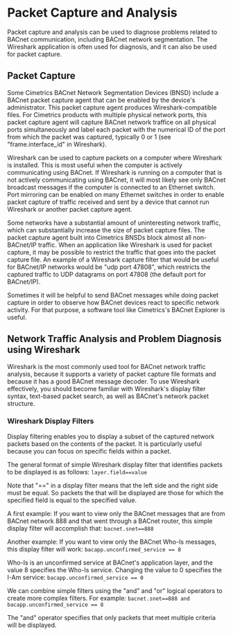 # Packet Capture and Analysis
Packet capture and analysis can be used to diagnose problems related to BACnet communication, including BACnet network segmentation.  The Wireshark application is often used for diagnosis, and it can also be used for packet capture.

## Packet Capture
Some Cimetrics BACnet Network Segmentation Devices (BNSD) include a BACnet packet capture agent that can be enabled by the device's administrator.  This packet capture agent produces Wireshark-compatible files. For Cimetrics products with multiple physical network ports, this packet capture agent will capture BACnet network traffice on all physical ports simultaneously and label each packet with the numerical ID of the port from which the packet was captured, typically 0 or 1 (see "frame.interface_id" in Wireshark).

Wireshark can be used to capture packets on a computer where Wireshark is installed.  This is most useful when the computer is actively communicating using BACnet.  If Wireshark is running on a computer that is not actively communicating using BACnet, it will most likely see only BACnet broadcast messages if the computer is connected to an Ethernet switch.  Port mirroring can be enabled on many Ethernet switches in order to enable packet capture of traffic received and sent by a device that cannot run Wireshark or another packet capture agent.

Some networks have a substantial amount of uninteresting network traffic, which can substantially increase the size of packet capture files.  The packet capture agent built into Cimetrics BNSDs block almost all non-BACnet/IP traffic.  When an application like Wireshark is used for packet capture, it may be possible to restrict the traffic that goes into the packet capture file.  An example of a Wireshark capture filter that would be useful for BACnet/IP networks would be "udp port 47808", which restricts the captured traffic to UDP datagrams on port 47808 (the default port for BACnet/IP).

Sometimes it will be helpful to send BACnet messages while doing packet capture in order to observe how BACnet devices react to specific network activity.  For that purpose, a software tool like Cimetrics's BACnet Explorer is useful.

## Network Traffic Analysis and Problem Diagnosis using Wireshark
Wireshark is the most commonly used tool for BACnet network traffic analysis, because it supports a variety of packet capture file formats and because it has a good BACnet message decoder.  To use Wireshark effectively, you should become familiar with Wireshark's display filter syntax, text-based packet search, as well as BACnet's network packet structure.  

### Wireshark Display Filters
Display filtering enables you to display a subset of the captured network packets based on the contents of the packet.  It is particularly useful because you can focus on specific fields within a packet.

The general format of simple Wireshark display filter that identifies packets to be displayed is as follows:
`layer.field==value`

Note that "==" in a display filter means that the left side and the right side must be equal.  So packets the that will be displayed are those for which the specified field is equal to the specified value.

A first example: If you want to view only the BACnet messages that are from BACnet network 888 and that went through a BACnet router, this simple display filter will accomplish that:
`bacnet.snet==888`

Another example: If you want to view only the BACnet Who-Is messages, this display filter will work:
`bacapp.unconfirmed_service == 8`

Who-Is is an unconfirmed service at BACnet's application layer, and the value 8 specifies the Who-Is service.  Changing the value to 0 specifies the I-Am service: `bacapp.unconfirmed_service == 0`

We can combine simple filters using the "and" and "or" logical operators to create more complex filters.  For example:
`bacnet.snet==888 and bacapp.unconfirmed_service == 8`

The "and" operator specifies that only packets that meet multiple criteria will be displayed.
